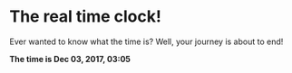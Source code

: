 # The real time clock!

Ever wanted to know what the time is? Well, your journey is about to end!

**The time is Dec 03, 2017, 03:05**